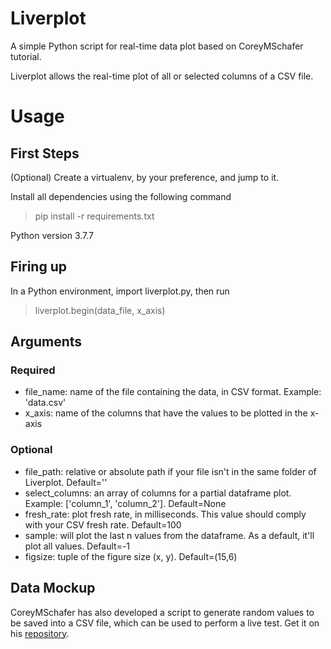 # Liverplot
A simple Python script for real-time data plot based on CoreyMSchafer tutorial.

Liverplot allows the real-time plot of all or selected columns of a CSV file.

# Usage
## First Steps
(Optional) Create a virtualenv, by your preference, and jump to it.

Install all dependencies using the following command

> pip install -r requirements.txt

Python version 3.7.7

## Firing up
In a Python environment, import liverplot.py, then run

> liverplot.begin(data_file, x_axis)

## Arguments
### Required
- file_name: name of the file containing the data, in CSV format. Example: 'data.csv'
- x_axis: name of the columns that have the values to be plotted in the x-axis

### Optional
- file_path: relative or absolute path if your file isn't in the same folder of Liverplot. Default=''
- select_columns: an array of columns for a partial dataframe plot. Example: ['column_1', 'column_2']. Default=None
- fresh_rate: plot fresh rate, in milliseconds. This value should comply with your CSV fresh rate. Default=100
- sample: will plot the last n values from the dataframe. As a default, it'll plot all values. Default=-1
- figsize: tuple of the figure size (x, y). Default=(15,6)

## Data Mockup
CoreyMSchafer has also developed a script to generate random values to be saved into a CSV file, which can be used to perform a live test. Get it on his [repository](https://github.com/CoreyMSchafer/code_snippets/blob/master/Python/Matplotlib/09-LiveData/data_gen.py).
